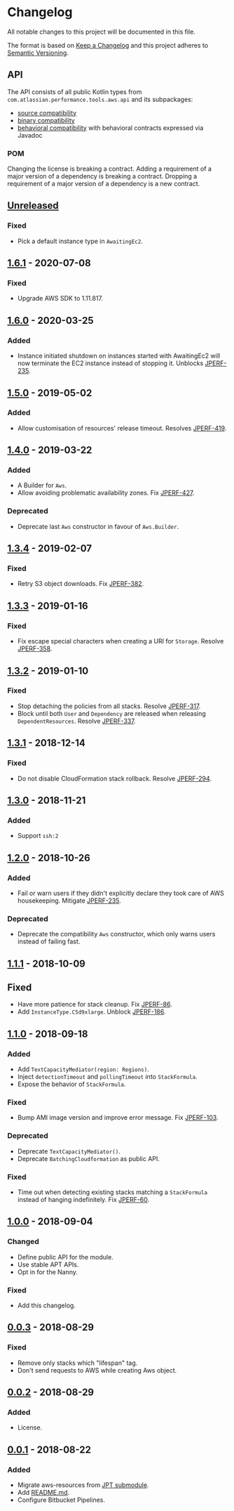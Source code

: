 # Changelog
All notable changes to this project will be documented in this file.

The format is based on [Keep a Changelog](http://keepachangelog.com/en/1.0.0/)
and this project adheres to [Semantic Versioning](http://semver.org/spec/v2.0.0.html).

## API
The API consists of all public Kotlin types from `com.atlassian.performance.tools.aws.api` and its subpackages:

  * [source compatibility]
  * [binary compatibility]
  * [behavioral compatibility] with behavioral contracts expressed via Javadoc

[source compatibility]: http://cr.openjdk.java.net/~darcy/OpenJdkDevGuide/OpenJdkDevelopersGuide.v0.777.html#source_compatibility
[binary compatibility]: http://cr.openjdk.java.net/~darcy/OpenJdkDevGuide/OpenJdkDevelopersGuide.v0.777.html#binary_compatibility
[behavioral compatibility]: http://cr.openjdk.java.net/~darcy/OpenJdkDevGuide/OpenJdkDevelopersGuide.v0.777.html#behavioral_compatibility

### POM
Changing the license is breaking a contract.
Adding a requirement of a major version of a dependency is breaking a contract.
Dropping a requirement of a major version of a dependency is a new contract.

## [Unreleased]
[Unreleased]: https://bitbucket.org/atlassian/aws-resources/branches/compare/master%0Drelease-1.6.1

### Fixed
- Pick a default instance type in `AwaitingEc2`.

## [1.6.1] - 2020-07-08
[1.6.1]: https://bitbucket.org/atlassian/aws-resources/branches/compare/release-1.6.1%0Drelease-1.6.0

### Fixed
- Upgrade AWS SDK to 1.11.817.

## [1.6.0] - 2020-03-25
[1.6.0]: https://bitbucket.org/atlassian/aws-resources/branches/compare/release-1.6.0%0Drelease-1.5.0

### Added
- Instance initiated shutdown on instances started with AwaitingEc2 will now terminate the EC2 instance instead of stopping it. Unblocks [JPERF-235].

[JPERF-235]: https://ecosystem.atlassian.net/browse/JPERF-235

## [1.5.0] - 2019-05-02
[1.5.0]: https://bitbucket.org/atlassian/aws-resources/branches/compare/release-1.5.0%0Drelease-1.4.0

### Added
- Allow customisation of resources' release timeout. Resolves [JPERF-419].

[JPERF-419]: https://ecosystem.atlassian.net/browse/JPERF-419

## [1.4.0] - 2019-03-22
[1.4.0]: https://bitbucket.org/atlassian/aws-resources/branches/compare/release-1.4.0%0Drelease-1.3.4

### Added
- A Builder for `Aws`.
- Allow avoiding problematic availability zones. Fix [JPERF-427].

### Deprecated
- Deprecate last `Aws` constructor in favour of `Aws.Builder`.

[JPERF-427]: https://ecosystem.atlassian.net/browse/JPERF-427

## [1.3.4] - 2019-02-07
[1.3.4]: https://bitbucket.org/atlassian/aws-resources/branches/compare/release-1.3.4%0Drelease-1.3.3

### Fixed
- Retry S3 object downloads. Fix [JPERF-382].

[JPERF-382]: https://ecosystem.atlassian.net/browse/JPERF-358

## [1.3.3] - 2019-01-16
[1.3.3]: https://bitbucket.org/atlassian/aws-resources/branches/compare/release-1.3.3%0Drelease-1.3.2

### Fixed
- Fix escape special characters when creating a URI for `Storage`. Resolve [JPERF-358].

[JPERF-358]: https://ecosystem.atlassian.net/browse/JPERF-358

## [1.3.2] - 2019-01-10
[1.3.2]: https://bitbucket.org/atlassian/aws-resources/branches/compare/release-1.3.2%0Drelease-1.3.1

### Fixed
- Stop detaching the policies from all stacks. Resolve [JPERF-317].
- Block until both `User` and `Dependency` are released when releasing `DependentResources`. Resolve [JPERF-337].

[JPERF-317]: https://ecosystem.atlassian.net/browse/JPERF-317
[JPERF-337]: https://ecosystem.atlassian.net/browse/JPERF-337

## [1.3.1] - 2018-12-14
[1.3.1]: https://bitbucket.org/atlassian/aws-resources/branches/compare/release-1.3.1%0Drelease-1.3.0

### Fixed
- Do not disable CloudFormation stack rollback. Resolve [JPERF-294].

[JPERF-294]: https://ecosystem.atlassian.net/browse/JPERF-294

## [1.3.0] - 2018-11-21
[1.3.0]: https://bitbucket.org/atlassian/aws-resources/branches/compare/release-1.3.0%0Drelease-1.2.0

### Added
- Support `ssh:2`

## [1.2.0] - 2018-10-26
[1.2.0]: https://bitbucket.org/atlassian/aws-resources/branches/compare/release-1.2.0%0Drelease-1.1.1

### Added
- Fail or warn users if they didn't explicitly declare they took care of AWS housekeeping. Mitigate [JPERF-235].

### Deprecated
- Deprecate the compatibility `Aws` constructor, which only warns users instead of failing fast.

[JPERF-235]: https://ecosystem.atlassian.net/browse/JPERF-235

## [1.1.1] - 2018-10-09
[1.1.1]: https://bitbucket.org/atlassian/aws-resources/branches/compare/release-1.1.1%0Drelease-1.1.0

## Fixed
- Have more patience for stack cleanup. Fix [JPERF-86].
- Add `InstanceType.C5d9xlarge`. Unblock [JPERF-186].

[JPERF-86]: https://ecosystem.atlassian.net/browse/JPERF-86
[JPERF-186]: https://ecosystem.atlassian.net/browse/JPERF-186

## [1.1.0] - 2018-09-18
[1.1.0]: https://bitbucket.org/atlassian/aws-resources/branches/compare/release-1.1.0%0Drelease-1.0.0

### Added
- Add `TextCapacityMediator(region: Regions)`.
- Inject `detectionTimeout` and `pollingTimeout` into `StackFormula`.
- Expose the behavior of `StackFormula`.

### Fixed
- Bump AMI image version and improve error message. Fix [JPERF-103].

[JPERF-103]: https://ecosystem.atlassian.net/browse/JPERF-103

### Deprecated
- Deprecate `TextCapacityMediator()`.
- Deprecate `BatchingCloudformation` as public API.

### Fixed
- Time out when detecting existing stacks matching a `StackFormula` instead of hanging indefinitely. Fix [JPERF-60].

[JPERF-60]: https://ecosystem.atlassian.net/browse/JPERF-60

## [1.0.0] - 2018-09-04
[1.0.0]: https://bitbucket.org/atlassian/aws-resources/branches/compare/release-1.0.0%0Drelease-0.0.3

### Changed
- Define public API for the module.
- Use stable APT APIs.
- Opt in for the Nanny.

### Fixed
- Add this changelog.

## [0.0.3] - 2018-08-29
[0.0.3]: https://bitbucket.org/atlassian/aws-resources/branches/compare/release-0.0.3%0Drelease-0.0.2

### Fixed
- Remove only stacks which "lifespan" tag.
- Don't send requests to AWS while creating Aws object.

## [0.0.2] - 2018-08-29
[0.0.2]: https://bitbucket.org/atlassian/aws-resources/branches/compare/release-0.0.2%0Drelease-0.0.1

### Added
- License.

## [0.0.1] - 2018-08-22
[0.0.1]: https://bitbucket.org/atlassian/aws-resources/branches/compare/release-0.0.1%0Dinitial-commit

### Added
- Migrate aws-resources from [JPT submodule].
- Add [README.md](README.md).
- Configure Bitbucket Pipelines.

[JPT submodule]: https://stash.atlassian.com/projects/JIRASERVER/repos/jira-performance-tests/browse/aws-resources?at=cb909508d9c504d7126d68af9c72087f5822ff2b
